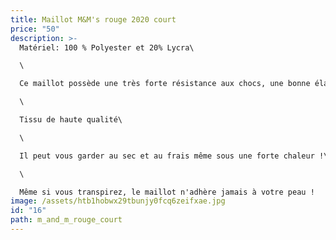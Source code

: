 ```yaml
---
title: Maillot M&M's rouge 2020 court
price: "50"
description: >-
  Matériel: 100 % Polyester et 20% Lycra\

  \

  Ce maillot possède une très forte résistance aux chocs, une bonne élasticité etest résistant à l'abrasion\

  \

  Tissu de haute qualité\

  \

  Il peut vous garder au sec et au frais même sous une forte chaleur !\

  \

  Même si vous transpirez, le maillot n'adhère jamais à votre peau !
image: /assets/htb1hobwx29tbunjy0fcq6zeifxae.jpg
id: "16"
path: m_and_m_rouge_court
---
```

